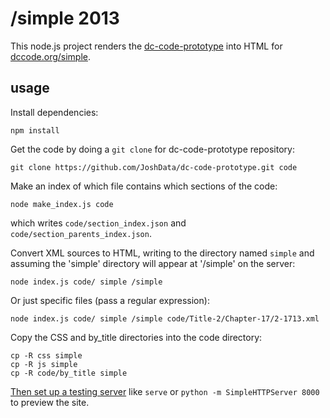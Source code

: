 # /simple 2013

This node.js project renders the [dc-code-prototype](https://github.com/JoshData/dc-code-prototype)
into HTML for [dccode.org/simple](http://dccode.org/simple/).

## usage

Install dependencies:

    npm install

Get the code by doing a `git clone` for dc-code-prototype repository:

    git clone https://github.com/JoshData/dc-code-prototype.git code

Make an index of which file contains which sections of the code:

    node make_index.js code

which writes `code/section_index.json` and `code/section_parents_index.json`.

Convert XML sources to HTML, writing to the directory named `simple` and assuming the 'simple' directory will appear at '/simple' on the server:

```
node index.js code/ simple /simple
```

Or just specific files (pass a regular expression):

```
node index.js code/ simple /simple code/Title-2/Chapter-17/2-1713.xml
```

Copy the CSS and by_title directories into the code directory:

```
cp -R css simple
cp -R js simple
cp -R code/by_title simple
```

[Then set up a testing server](https://gist.github.com/tmcw/4989751) like
`serve` or `python -m SimpleHTTPServer 8000` to preview the site.
